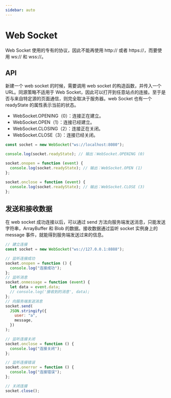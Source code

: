 ```yaml
---
sidebar: auto
---
```


# Web Socket

Web Socket 使用的专有的协议，因此不能再使用 http:// 或者 https://，而要使用 ws:// 和 wss://。

## API

新建一个 web socket 的时候，需要调用 web socket 的构造函数，并传入一个 URL。同源策略不适用于 Web Socket，因此可以打开到任意站点的连接。至于是否与来自特定源的页面通信，则完全取决于服务器。web Socket 也有一个 readyState 的属性表示当前的状态。

- WebSocket.OPENING（0）：连接正在建立。
- WebSocket.OPEN（1）：连接已经建立。
- WebSocket.CLOSING（2）：连接正在关闭。
- WebSocket.CLOSE（3）：连接已经关闭。

```js
const socket = new WebSocket("ws://localhost:8080");

console.log(socket.readyState); // 输出：WebSocket.OPENING (0)

socket.onopen = function (event) {
  console.log(socket.readyState); // 输出：WebSocket.OPEN (1)
};

socket.onclose = function (event) {
  console.log(socket.readyState); // 输出：WebSocket.CLOSE (3)
};
```

## 发送和接收数据

在 web socket 成功连接以后，可以通过 send 方法向服务端发送消息，只能发送字符串，ArrayBuffer 和 Blob 的数据。接收数据通过监听 socket 实例身上的 message 事件，就能得到服务端发送过来的信息。

```js
// 建立连接
const socket = new WebSocket("ws://127.0.0.1:8888");

// 监听连接成功
socket.onopen = function () {
  console.log("连接成功");
};
// 监听消息
socket.onmessage = function (event) {
  let data = event.data;
  // console.log('接收到的消息', data);
};
// 向服务端发送消息
socket.send(
  JSON.stringify({
    user: "a",
    message,
  })
);

// 监听连接关闭
socket.onclose = function () {
  console.log("连接关闭");
};

// 监听连接错误
socket.onerror = function () {
  console.log("连接错误");
};

// 关闭连接
socket.close();
```
